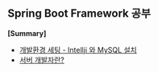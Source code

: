 ## Spring Boot Framework 공부


<b>[Summary] </b>


* [개발환경 세팅 - Intellji 와 MySQL 설치](https://www.notion.so/Intellji-MySQL-b9fec1b9fc2042aeb467584b23e6617d)
* [서버 개발자란?](https://www.notion.so/bcb82056056841298966c1323382eb94)
